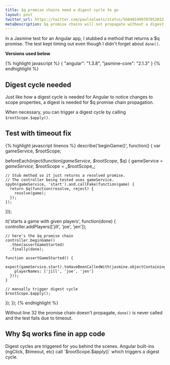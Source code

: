 ```yaml
---
title: $q promise chains need a digest cycle to go
layout: post
twitter_url: https://twitter.com/paulsalaets/status/568401499707052032
metaDescription: $q promise chains will not propagate without a digest cycle
---
```


In a Jasmine test for an Angular app, I stubbed a method that returns a $q promise. The test kept timing out even though I didn't forget about `done()`.

**Versions used below**

{% highlight javascript %}
{
  "angular": "1.3.8",
  "jasmine-core": "2.1.3"
}
{% endhighlight %}

## Digest cycle needed

Just like how a digest cycle is needed for Angular to notice changes to scope properties, a digest is needed for $q promise chain propagation.

When necessary, you can trigger a digest cycle by calling `$rootScope.$apply()`.

## Test with timeout fix

{% highlight javascript linenos %}
describe('beginGame()', function() {
  var gameService, $rootScope;

  beforeEach(inject(function(_gameService_, _$rootScope_, $q) {
    gameService = _gameService_;
    $rootScope = _$rootScope_;

    // Stub method so it just returns a resolved promise.
    // The controller being tested uses gameService.
    spyOn(gameService, 'start').and.callFake(function(game) {
      return $q(function(resolve, reject) {
        resolve(game);
      });
    });
  }));

  it('starts a game with given players', function(done) {
    controller.addPlayers(['jill', 'joe', 'jen']);

    // here's the $q promise chain
    controller.beginGame()
      .then(assertGameStarted)
      .finally(done);

    function assertGameStarted() {
      expect(gameService.start).toHaveBeenCalledWith(jasmine.objectContaining({
        playerNames: ['jill', 'joe', 'jen']
      }));
    }

    // manually trigger digest cycle
    $rootScope.$apply();
  });
});
{% endhighlight %}

Without line 32 the promise chain doesn't propagate, `done()` is never called and the test fails due to timeout.

## Why $q works fine in app code

Digest cycles are triggered for you behind the scenes. Angular built-ins (ngClick, $timeout, etc) call `$rootScope.$apply()` which triggers a digest cycle.
